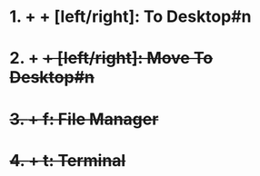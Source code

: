 # 1. <C> + <A> + [left/right]: To Desktop#n

# 2. <A> + <S> + [left/right]: Move To Desktop#n

# 3. <host> + f: File Manager

# 4. <host> + t: Terminal
